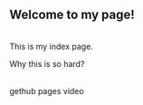 ## Welcome to my page!
<br>
This is my index page.<br>

Why this is so hard?

<br>
<a href:"https://www.youtube.com/watch?v=2MsN8gpT6jY&feature=emb_logo"> gethub pages video</a href>
  
